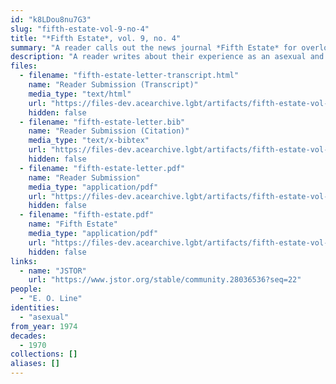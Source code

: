 ```yaml
---
id: "k8LDou8nu7G3"
slug: "fifth-estate-vol-9-no-4"
title: "*Fifth Estate*, vol. 9, no. 4"
summary: "A reader calls out the news journal *Fifth Estate* for overlooking the oppression of asexuals"
description: "A reader writes about their experience as an asexual and calls out the news journal *Fifth Estate* for overlooking the oppression of asexuals"
files:
  - filename: "fifth-estate-letter-transcript.html"
    name: "Reader Submission (Transcript)"
    media_type: "text/html"
    url: "https://files-dev.acearchive.lgbt/artifacts/fifth-estate-vol-9-no-4/fifth-estate-letter-transcript.html"
    hidden: false
  - filename: "fifth-estate-letter.bib"
    name: "Reader Submission (Citation)"
    media_type: "text/x-bibtex"
    url: "https://files-dev.acearchive.lgbt/artifacts/fifth-estate-vol-9-no-4/fifth-estate-letter.bib"
    hidden: false
  - filename: "fifth-estate-letter.pdf"
    name: "Reader Submission"
    media_type: "application/pdf"
    url: "https://files-dev.acearchive.lgbt/artifacts/fifth-estate-vol-9-no-4/fifth-estate-letter.pdf"
    hidden: false
  - filename: "fifth-estate.pdf"
    name: "Fifth Estate"
    media_type: "application/pdf"
    url: "https://files-dev.acearchive.lgbt/artifacts/fifth-estate-vol-9-no-4/fifth-estate.pdf"
    hidden: false
links:
  - name: "JSTOR"
    url: "https://www.jstor.org/stable/community.28036536?seq=22"
people:
  - "E. O. Line"
identities:
  - "asexual"
from_year: 1974
decades:
  - 1970
collections: []
aliases: []
---
```

